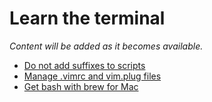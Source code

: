 # Learn the terminal

*Content will be added as it becomes available.*

* [Do not add suffixes to scripts](https://youtu.be/jCbSHFI3fI4)
* [Manage .vimrc and vim.plug files](https://youtu.be/QTQqTwTjM88)
* [Get bash with brew for Mac](https://youtu.be/6rof3xb0a5c)

